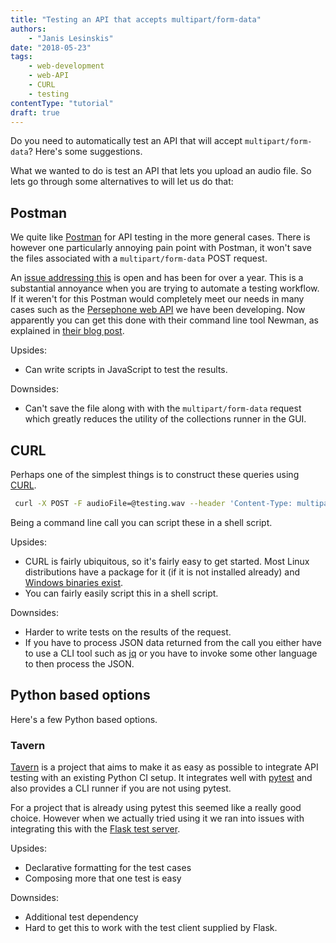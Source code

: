 ```yaml
---
title: "Testing an API that accepts multipart/form-data"
authors:
    - "Janis Lesinskis"
date: "2018-05-23"
tags:
    - web-development
    - web-API
    - CURL
    - testing
contentType: "tutorial"
draft: true
---
```


Do you need to automatically test an API that will accept `multipart/form-data`? Here's some suggestions.

<!-- end excerpt -->

What we wanted to do is test an API that lets you upload an audio file. So lets go through some alternatives to will let us do that:

## Postman

We quite like [Postman](https://www.getpostman.com/) for API testing in the more general cases. There is however one particularly annoying pain point with Postman, it won't save the files associated with a `multipart/form-data` POST request.

An [issue addressing this](https://github.com/postmanlabs/postman-app-support/issues/2331) is open and has been for over a year. This is a substantial annoyance when you are trying to automate a testing workflow. If it weren't for this Postman would completely meet our needs in many cases such as the [Persephone web API](https://github.com/persephone-tools/persephone-web-API/) we have been developing. Now apparently you can get this done with their command line tool Newman, as explained in [their blog post](http://blog.getpostman.com/2014/11/15/using-newman-to-run-collections-with-file-post-requests/).

Upsides:

- Can write scripts in JavaScript to test the results.

Downsides:

- Can't save the file along with with the `multipart/form-data` request which greatly reduces the utility of the collections runner in the GUI.

## CURL

Perhaps one of the simplest things is to construct these queries using [CURL](https://curl.haxx.se/).

```sh
 curl -X POST -F audioFile=@testing.wav --header 'Content-Type: multipart/form-data' --header 'Accept: application/json' 'http://127.0.0.1:8080/v0.1/audio'
```

Being a command line call you can script these in a shell script.

Upsides:

- CURL is fairly ubiquitous, so it's fairly easy to get started. Most Linux distributions have a package for it (if it is not installed already) and [Windows binaries exist](https://curl.haxx.se/download.html).
- You can fairly easily script this in a shell script.

Downsides:

- Harder to write tests on the results of the request.
- If you have to process JSON data returned from the call you either have to use a CLI tool such as [jq](http://stedolan.github.io/jq/) or you have to invoke some other language to then process the JSON.

## Python based options

Here's a few Python based options.

### Tavern

[Tavern](https://github.com/taverntesting/tavern) is a project that aims to make it as easy as possible to integrate API testing with an existing Python CI setup. It integrates well with [pytest](https://docs.pytest.org/en/latest/) and also provides a CLI runner if you are not using pytest.

For a project that is already using pytest this seemed like a really good choice. However when we actually tried using it we ran into issues with integrating this with the [Flask test server](http://flask.pocoo.org/docs/1.0/testing/).

Upsides:

- Declarative formatting for the test cases
- Composing more that one test is easy

Downsides:

- Additional test dependency
- Hard to get this to work with the test client supplied by Flask.